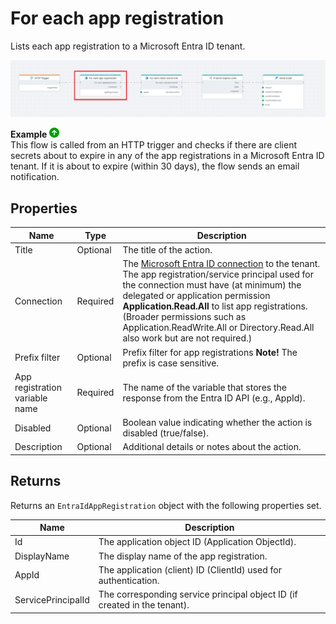 # For each app registration

Lists each app registration to a Microsoft Entra ID tenant.

![Example Flow](../../../../images/flow/entra-id-for-each-app-registration-example.png)

**Example** ![img](../../../../images/strz.jpg)  
This flow is called from an HTTP trigger and checks if there are client secrets about to expire in any of the app registrations in a Microsoft Entra ID tenant. If it is about to expire (within 30 days), the flow sends an email notification.

## Properties

| Name                     | Type     | Description                                                                 |
|--------------------------|----------|-----------------------------------------------------------------------------|
| Title                    | Optional | The title of the action.                                                    |
| Connection               | Required | The [Microsoft Entra ID connection](./connecting-to-entra-id.md) to the tenant. The app registration/service principal used for the connection must have (at minimum) the delegated or application permission **Application.Read.All** to list app registrations. (Broader permissions such as Application.ReadWrite.All or Directory.Read.All also work but are not required.) |
| Prefix filter            | Optional | Prefix filter for app registrations **Note!** The prefix is case sensitive. |
| App registration variable name     | Required | The name of the variable that stores the response from the Entra ID API (e.g., AppId). |
| Disabled  | Optional | Boolean value indicating whether the action is disabled (true/false).  |
| Description              | Optional | Additional details or notes about the action.                               |

## Returns

Returns an `EntraIdAppRegistration` object with the following properties set.

| Name               | Description                                                                          |
|--------------------|--------------------------------------------------------------------------------------|
| Id                 | The application object ID (Application ObjectId).                                    |
| DisplayName        | The display name of the app registration.                                            |
| AppId              | The application (client) ID (ClientId) used for authentication.                      |
| ServicePrincipalId | The corresponding service principal object ID (if created in the tenant).            |